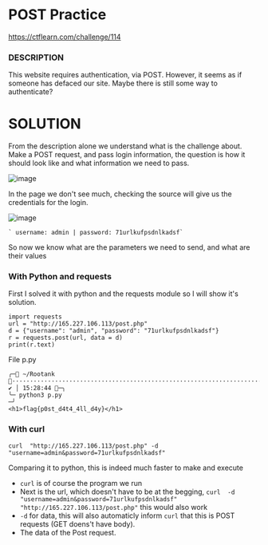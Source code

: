 # POST Practice 
https://ctflearn.com/challenge/114

### DESCRIPTION
This website requires authentication, via POST. However, it seems as if someone has defaced our site. Maybe there is still some way to authenticate?

# SOLUTION
From the description alone we understand what is the challenge about. Make a POST request, and pass login information, the question is how it should look like and
what information we need to pass.

![image](https://github.com/W4W1R3/WEB-CHALLS/assets/57982315/d1c156ac-7560-46b8-ace0-7633d67261ab)


In the page we don't see much, checking the source will give us the credentials for the login.

![image](https://github.com/W4W1R3/WEB-CHALLS/assets/57982315/c68ea016-e70e-4f44-97bf-cb18d2964075)

    ` username: admin | password: 71urlkufpsdnlkadsf`
    
So now we know what are the parameters we need to send, and what are their values

### With Python and requests
First I solved it with python and the requests module so I will show it's solution.
```
import requests
url = "http://165.227.106.113/post.php"
d = {"username": "admin", "password": "71urlkufpsdnlkadsf"}
r = requests.post(url, data = d)
print(r.text)
```
File p.py

~~~
╭─ ~/Rootank ··························································································································································································· ✔ │ 15:28:44 ─╮
╰─ python3 p.py                                                                                                                                                                                                           ─╯
<h1>flag{p0st_d4t4_4ll_d4y}</h1>
~~~

### With curl
`curl  "http://165.227.106.113/post.php" -d "username=admin&password=71urlkufpsdnlkadsf"`

Comparing it to python, this is indeed much faster to make and execute

* `curl` is of course the program we run
* Next is the url, which doesn't have to be at the begging, `curl  -d "username=admin&password=71urlkufpsdnlkadsf" "http://165.227.106.113/post.php"` this would also
work
* `-d` for data, this will also automaticly inform `curl` that this is POST requests (GET doens't have body).
* The data of the Post request.




     
